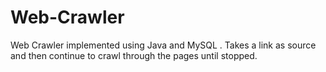 # Web-Crawler
Web Crawler implemented using Java and MySQL . Takes a link as source and then continue to crawl through the pages until stopped.
